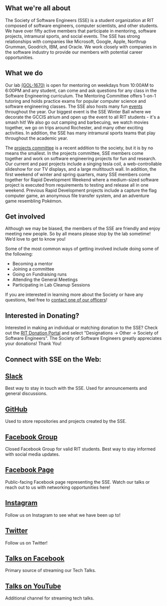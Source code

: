What we're all about
--------------------

The Society of Software Engineers (SSE) is a student organization at RIT composed
of software engineers, computer scientists, and other students. We have over
fifty active members that participate in mentoring, software projects, intramural
sports, and social events. The SSE has strong relationships with companies like
Microsoft, Google, Apple, Northrup Grumman, Goodrich, IBM, and Oracle. We work
closely with companies in the software industry to provide our members with
potential career opportunities.


What we do
----------

Our lab [(GOL-1670)](https://maps.rit.edu/?zoom=20&lat=43.08384053670899&lng=-77.67983857233527) is open for mentoring on weekdays from 10:00AM to 6:00PM
and any student, can come and ask questions for any class in the Software
Engineering curriculum. The Mentoring Committee offers 1-on-1 tutoring and
holds practice exams for popular computer science and software engineering classes.  The SSE also hosts many fun [events](/events) throughout the year. Our biggest event is
the SSE Winter Ball where we decorate the GCCIS atrium and open up the event to all RIT
students - it's a smash hit! We also go out camping and barbecuing, we watch movies
together, we go on trips around Rochester, and many other exciting activities.
In addition, the SSE has many intramural sports teams that play throughout the academic year.

The [projects committee](/projects) is a recent addition to the society, but it is by no
means the smallest. In the projects committee, SSE members come together and work on
software engineering projects for fun and research. Our current and past projects include a singing tesla coil, a web-controllable slideshow for our TV displays, and a large multitouch wall. In addition, the first weekend of winter and spring quarters,
many SSE members come together for Rapid Development Weekend where a medium-sized
software project is executed from requirements to testing and release all in one
weekend. Previous Rapid Development projects include a capture the flag computer
game, an anonymous file transfer system, and an adventure game resembling Pokémon.


Get involved
------------

Although we may be biased, the members of the SSE are friendly and enjoy
meeting new people. So by all means please stop by the lab sometime!
We’d love to get to know you!

Some of the most common ways of getting involved include doing some of the following:

* Becoming a mentor
* Joining a committee
* Going on Fundraising runs
* Attending the General Meetings
* Participating in Lab Cleanup Sessions

If you are interested in learning more about the Society or have any
questions, feel free to [contact one of our officers](/officers)!

Interested in Donating?
------------
Interested in making an individual or matching donation to the SSE?
Check out the <a href="https://securelb.imodules.com/s/1624/index-giving.aspx?sid=1624&gid=1&pgid=705&cid=1466&appealcode=CMP19" target="_blank">RIT Donation Portal</a>
and select "Designations -> Other -> Society of Software Engineers".
The Society of Software Engineers greatly appreciates your donations! Thank You!

Connect with SSE on the Web:
-------------------

## [Slack](https://rit-sse.slack.com)
Best way to stay in touch with the SSE. Used for announcements and general discussions.

## [GitHub](https://github.com/rit-sse)
Used to store repositories and projects created by the SSE.

## [Facebook Group](https://www.facebook.com/groups/ritsse/)
Closed Facebook Group for valid RIT students. Best way to stay informed with social media updates.

## [Facebook Page](https://www.facebook.com/ssebot/)
Public-facing Facebook page representing the SSE. Watch our talks or reach out to us with networking opportunities here!

## [Instagram](https://www.instagram.com/rit_sse/)
Follow us on Instagram to see what we have been up to!

## [Twitter](https://twitter.com/rit_sse)
Follow us on Twitter!

## [Talks on Facebook](https://www.facebook.com/ssebot)
Primary source of streaming our Tech Talks.

## [Talks on YouTube](https://www.youtube.com/user/SSETechtalks)
Additional channel for streaming tech talks.
